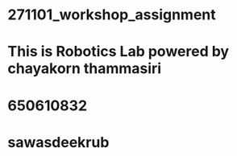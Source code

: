 # 271101_workshop_assignment
# This is Robotics Lab powered by chayakorn thammasiri
# 650610832
# sawasdeekrub